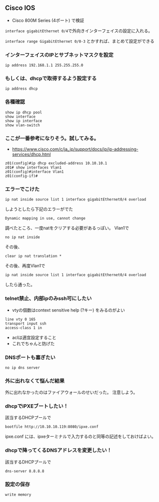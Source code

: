 ## Cisco IOS

- Cisco 800M Series (4ポート) で検証

`interface gigabitEthernet 0/4`で外向きインターフェイスの設定に入れる。

`interface range GigabitEthernet 0/0-3` とかすれば、まとめて設定ができる

### インターフェイスのIPとサブネットマスクを設定
```
ip address 192.168.1.1 255.255.255.0
```

### もしくは、dhcpで取得するよう設定する
```
ip address dhcp
```

### 各種確認
```
show ip dhcp pool
show interface
show ip interface
show vlan-switch
```

### ここが一番参考になりそう。試してみる。
- https://www.cisco.com/c/ja_jp/support/docs/ip/ip-addressing-services/dhcp.html

```
z01(config)#ip dhcp excluded-address 10.10.10.1
z01# show interfaces Vlan1
z01(config)#interface Vlan1
z01(config-if)#
```
### エラーでこけた
```
ip nat inside source list 1 interface gigabitEthernet0/4 overload
```
しようとしたら下記のエラーがでた
```
Dynamic mapping in use, cannot change
```
調べたところ、一度natをクリアする必要があるっぽい。
Vlan1で
```
no ip nat inside
```
その後、
```
clear ip nat translation *
```
その後、再度Vlan1で
```
ip nat inside source list 1 interface gigabitEthernet0/4 overload
```
したら通った。

### telnet禁止、内部ipのみssh可にしたい

- vtyの個数はcontext sensitive help (?キー) をみるのがよい

```
line vty 0 165
transport input ssh
access-class 1 in
```

- aclは適宜設定すること
- これでちゃんと防げた

### DNSポートも塞ぎたい
```
no ip dns server
```
### 外に出れなくて悩んだ結果
外に出れなかったのはファイアウォールのせいだった。
注意しよう。

### dhcpでiPXEブートしたい！
該当するDHCPプールで
```
bootfile http://10.10.10.119:8080/ipxe.conf
```

ipxe.conf には、ipxeターミナルで入力するのと同等の記述をしておけばよい。

### dhcpで降ってくるDNSアドレスを変更したい！
該当するDHCPプールで
```
dns-server 8.8.8.8
```

### 設定の保存
```
write memory
```
